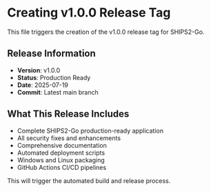 # Creating v1.0.0 Release Tag

This file triggers the creation of the v1.0.0 release tag for SHIPS2-Go.

## Release Information
- **Version**: v1.0.0
- **Status**: Production Ready
- **Date**: 2025-07-19
- **Commit**: Latest main branch

## What This Release Includes
- Complete SHIPS2-Go production-ready application
- All security fixes and enhancements
- Comprehensive documentation
- Automated deployment scripts
- Windows and Linux packaging
- GitHub Actions CI/CD pipelines

This will trigger the automated build and release process.